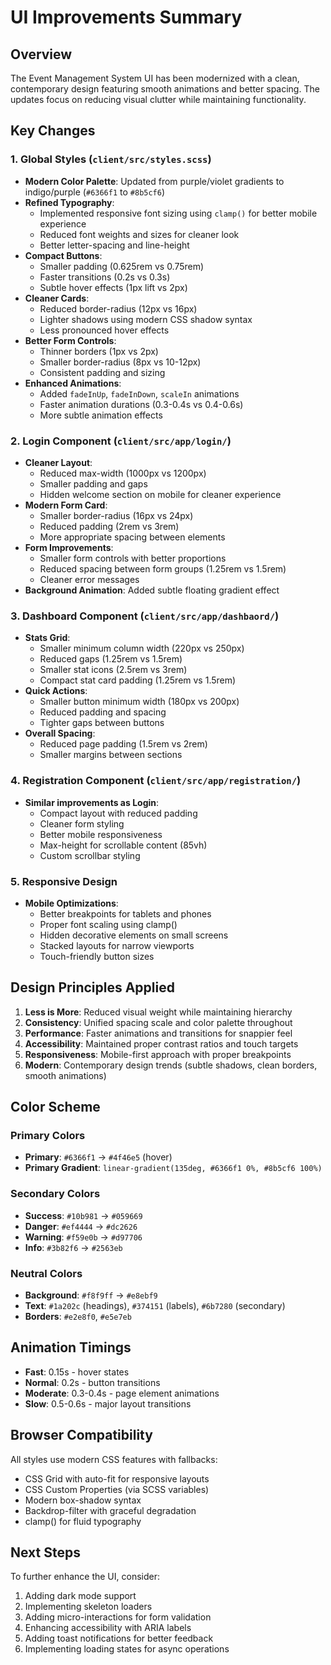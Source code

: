 # UI Improvements Summary

## Overview
The Event Management System UI has been modernized with a clean, contemporary design featuring smooth animations and better spacing. The updates focus on reducing visual clutter while maintaining functionality.

## Key Changes

### 1. **Global Styles** (`client/src/styles.scss`)
- **Modern Color Palette**: Updated from purple/violet gradients to indigo/purple (`#6366f1` to `#8b5cf6`)
- **Refined Typography**: 
  - Implemented responsive font sizing using `clamp()` for better mobile experience
  - Reduced font weights and sizes for cleaner look
  - Better letter-spacing and line-height
- **Compact Buttons**: 
  - Smaller padding (0.625rem vs 0.75rem)
  - Faster transitions (0.2s vs 0.3s)
  - Subtle hover effects (1px lift vs 2px)
- **Cleaner Cards**:
  - Reduced border-radius (12px vs 16px)
  - Lighter shadows using modern CSS shadow syntax
  - Less pronounced hover effects
- **Better Form Controls**:
  - Thinner borders (1px vs 2px)
  - Smaller border-radius (8px vs 10-12px)
  - Consistent padding and sizing
- **Enhanced Animations**:
  - Added `fadeInUp`, `fadeInDown`, `scaleIn` animations
  - Faster animation durations (0.3-0.4s vs 0.4-0.6s)
  - More subtle animation effects

### 2. **Login Component** (`client/src/app/login/`)
- **Cleaner Layout**:
  - Reduced max-width (1000px vs 1200px)
  - Smaller padding and gaps
  - Hidden welcome section on mobile for cleaner experience
- **Modern Form Card**:
  - Smaller border-radius (16px vs 24px)
  - Reduced padding (2rem vs 3rem)
  - More appropriate spacing between elements
- **Form Improvements**:
  - Smaller form controls with better proportions
  - Reduced spacing between form groups (1.25rem vs 1.5rem)
  - Cleaner error messages
- **Background Animation**: Added subtle floating gradient effect

### 3. **Dashboard Component** (`client/src/app/dashbaord/`)
- **Stats Grid**:
  - Smaller minimum column width (220px vs 250px)
  - Reduced gaps (1.25rem vs 1.5rem)
  - Smaller stat icons (2.5rem vs 3rem)
  - Compact stat card padding (1.25rem vs 1.5rem)
- **Quick Actions**:
  - Smaller button minimum width (180px vs 200px)
  - Reduced padding and spacing
  - Tighter gaps between buttons
- **Overall Spacing**:
  - Reduced page padding (1.5rem vs 2rem)
  - Smaller margins between sections

### 4. **Registration Component** (`client/src/app/registration/`)
- **Similar improvements as Login**:
  - Compact layout with reduced padding
  - Cleaner form styling
  - Better mobile responsiveness
  - Max-height for scrollable content (85vh)
  - Custom scrollbar styling

### 5. **Responsive Design**
- **Mobile Optimizations**:
  - Better breakpoints for tablets and phones
  - Proper font scaling using clamp()
  - Hidden decorative elements on small screens
  - Stacked layouts for narrow viewports
  - Touch-friendly button sizes

## Design Principles Applied

1. **Less is More**: Reduced visual weight while maintaining hierarchy
2. **Consistency**: Unified spacing scale and color palette throughout
3. **Performance**: Faster animations and transitions for snappier feel
4. **Accessibility**: Maintained proper contrast ratios and touch targets
5. **Responsiveness**: Mobile-first approach with proper breakpoints
6. **Modern**: Contemporary design trends (subtle shadows, clean borders, smooth animations)

## Color Scheme

### Primary Colors
- **Primary**: `#6366f1` → `#4f46e5` (hover)
- **Primary Gradient**: `linear-gradient(135deg, #6366f1 0%, #8b5cf6 100%)`

### Secondary Colors
- **Success**: `#10b981` → `#059669`
- **Danger**: `#ef4444` → `#dc2626`
- **Warning**: `#f59e0b` → `#d97706`
- **Info**: `#3b82f6` → `#2563eb`

### Neutral Colors
- **Background**: `#f8f9ff` → `#e8ebf9`
- **Text**: `#1a202c` (headings), `#374151` (labels), `#6b7280` (secondary)
- **Borders**: `#e2e8f0`, `#e5e7eb`

## Animation Timings

- **Fast**: 0.15s - hover states
- **Normal**: 0.2s - button transitions
- **Moderate**: 0.3-0.4s - page element animations
- **Slow**: 0.5-0.6s - major layout transitions

## Browser Compatibility

All styles use modern CSS features with fallbacks:
- CSS Grid with auto-fit for responsive layouts
- CSS Custom Properties (via SCSS variables)
- Modern box-shadow syntax
- Backdrop-filter with graceful degradation
- clamp() for fluid typography

## Next Steps

To further enhance the UI, consider:
1. Adding dark mode support
2. Implementing skeleton loaders
3. Adding micro-interactions for form validation
4. Enhancing accessibility with ARIA labels
5. Adding toast notifications for better feedback
6. Implementing loading states for async operations
